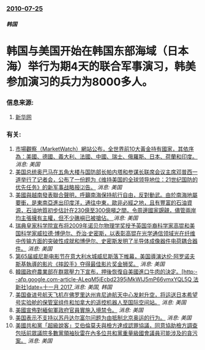 ### [2010-07-25](/news/2010/07/25/index.md)

##### 韩国
#  韩国与美国开始在韩国东部海域（日本海）举行为期4天的联合军事演习，韩美参加演习的兵力为8000多人。




### 信息来源:

1. [新华网](http://news.xinhuanet.com/mil/2010-07/25/content_13911718.htm)

### 有关:

1. [ 市場觀察（MarketWatch）網站公布，全世界前10大黃金持有國家，其依序為：美國、德國、義大利、法國、中國、瑞士、俄羅斯、日本、荷蘭和印度。](/zh/news/2012/10/21/市場觀察-MarketWatch-網站公布-全世界前10大黃金持有國家-其依序為-美國-德國-義大利-法國-中國-瑞士.md) _消息: 美国_
2. [ 美国总统奥巴马在五角大楼与国防部长帕内塔和参谋长联席会议主席邓普西一道举行了记者会，公布了一份题为《维持美国的全球领导地位：21世纪国防的优先任务》的新军事战略报⑵告。](/zh/news/2012/01/5/美国总统奥巴马在五角大楼与国防部长帕内塔和参谋长联席会议主席邓普西一道举行了记者会-公布了一份题为-维持美国的全球领导.md) _消息: 美国_
3. [ 美國與越南發表聯合聲明，呼籲南海保持航行自由，反對動武。由於南海地屬要衝，是東南亞進出印度洋，通往中東，歐非必經之地，且有豐富的石油資源，石油地質初步估計在230億至300億噸之間，令周邊國家覬覦，儘管兩岸均主張擁有主權，但不少礁嶼已被搶佔。 ](/zh/news/2011/06/19/美國與越南發表聯合聲明-呼籲南海保持航行自由-反對動武-由於南海地屬要衝-是東南亞進出印度洋-通往中東-歐非必經之地.md) _消息: 美国_
4. [ 瑞典皇家科学院宣布将2009年诺贝尔物理学奖授予英国华裔科学家高锟和美国科学家威拉德·博伊尔、乔治·史密斯，以表彰高锟在光学通信领域光在纤维中传输方面的突破性成就和博伊尔、史密斯发明了半导体成像器件电荷耦合器件。](/zh/news/2009/10/6/瑞典皇家科学院宣布将2009年诺贝尔物理学奖授予英国华裔科学家高锟和美国科学家威拉德-博伊尔-乔治-史密斯-以表彰高锟.md) _消息: 美国_
5. [第65届威尼斯电影节在意大利水城威尼斯落下帷幕，美国導演达伦·阿罗诺夫斯基執導的影片《摔跤手》夺得最佳影片奖金狮奖。](/zh/news/2008/09/6/第65届威尼斯电影节在意大利水城威尼斯落下帷幕-美国導演达伦-阿罗诺夫斯基執導的影片-摔跤手-夺得最佳影片奖金狮奖.md) _消息: 美国_
6. [韓國政府農業部在群眾壓力下宣布，押後恢復自美國進口牛肉的決定。[http:--afp.google.com-article-ALeqM5jEcbd2395jMkWIJ5mP66vmxYQL5Q 法新社]date=十一月 2017 ](/zh/news/2008/06/2/韓國政府農業部在群眾壓力下宣布-押後恢復自美國進口牛肉的決定-http-afpgooglecom-articl.md) _消息: 美国, 韩国_
7. [美国奋进号航天飞机在佛罗里达州肯尼迪航天中心发射升空，将运送日本希望号实验舱的保管室组件和加拿大的遥控机器人至国际空间站。](/zh/news/2008/03/11/美国奋进号航天飞机在佛罗里达州肯尼迪航天中心发射升空-将运送日本希望号实验舱的保管室组件和加拿大的遥控机器人至国际空间站.md) _消息: 美国_
8. [美國宣佈對緬甸軍政府官員實施入境禁令。](/zh/news/2007/09/28/美國宣佈對緬甸軍政府官員實施入境禁令.md) _消息: 美国_
9. [美国表示不支持以苏丹达尔富尔问题为由抵制北京奥运的行为。](/zh/news/2007/06/4/美国表示不支持以苏丹达尔富尔问题为由抵制北京奥运的行为.md) _消息: 美国_
10. [美國共和黨「超級說客」艾伯倫莫夫與檢方達成認罪協議，同意協助檢方調查包括前眾議院多數黨領袖狄雷在內多位共和黨重量級國會議員可能涉及的貪污案。](/zh/news/2006/01/3/美國共和黨-超級說客-艾伯倫莫夫與檢方達成認罪協議-同意協助檢方調查包括前眾議院多數黨領袖狄雷在內多位共和黨重量級國會議.md) _消息: 美国_
